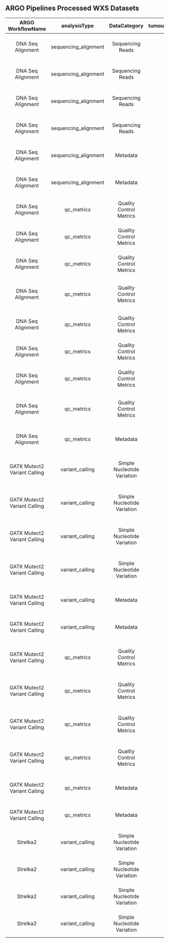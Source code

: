 ## ARGO Pipelines Processed WXS Datasets
**ARGO WorkflowName**|**analysisType**|**DataCategory**|**tumourNormalDesignation**|**FileType**|**OpenBucketURL**
:-----:|:-----:|:-----:|:-----:|:-----:|:-----:
DNA Seq Alignment|sequencing_alignment|Sequencing Reads|tumour|CRAM|https://object.cancercollaboratory.org:9080/swift/v1/genomics-public-data/benchmark-datasets/TCRB-CA/DO262483/WXS/sequencing_alignment/tumour/TCRB-CA.DO262483.SA622771.wxs.20211126.aln.cram
DNA Seq Alignment|sequencing_alignment|Sequencing Reads|tumour|CRAI|https://object.cancercollaboratory.org:9080/swift/v1/genomics-public-data/benchmark-datasets/TCRB-CA/DO262483/WXS/sequencing_alignment/tumour/TCRB-CA.DO262483.SA622771.wxs.20211126.aln.cram.crai
DNA Seq Alignment|sequencing_alignment|Sequencing Reads|normal|CRAM|https://object.cancercollaboratory.org:9080/swift/v1/genomics-public-data/benchmark-datasets/TCRB-CA/DO262483/WXS/sequencing_alignment/normal/TCRB-CA.DO262483.SA622770.wxs.20211126.aln.cram
DNA Seq Alignment|sequencing_alignment|Sequencing Reads|normal|CRAI|https://object.cancercollaboratory.org:9080/swift/v1/genomics-public-data/benchmark-datasets/TCRB-CA/DO262483/WXS/sequencing_alignment/normal/TCRB-CA.DO262483.SA622770.wxs.20211126.aln.cram.crai
DNA Seq Alignment|sequencing_alignment|Metadata|tumour|JSON|https://object.cancercollaboratory.org:9080/swift/v1/genomics-public-data/benchmark-datasets/TCRB-CA/DO262483/WXS/sequencing_alignment/tumour/d5f2bbc1-8fed-4b8b-b2bb-c18fedbb8be4.sequencing_alignment.json
DNA Seq Alignment|sequencing_alignment|Metadata|normal|JSON|https://object.cancercollaboratory.org:9080/swift/v1/genomics-public-data/benchmark-datasets/TCRB-CA/DO262483/WXS/sequencing_alignment/normal/9f847b3c-6c98-427c-847b-3c6c98527c65.sequencing_alignment.json
DNA Seq Alignment|qc_metrics|Quality Control Metrics|tumour|TGZ|https://object.cancercollaboratory.org:9080/swift/v1/genomics-public-data/benchmark-datasets/TCRB-CA/DO262483/WXS/qc_metrics/tumour/TCRB-CA.DO262483.SA622771.wxs.20211126.aln.cram.qc_metrics.tgz
DNA Seq Alignment|qc_metrics|Quality Control Metrics|tumour|TGZ|https://object.cancercollaboratory.org:9080/swift/v1/genomics-public-data/benchmark-datasets/TCRB-CA/DO262483/WXS/qc_metrics/tumour/TCRB-CA.DO262483.SA622771.wxs.20211126.aln.cram.oxog_metrics.tgz
DNA Seq Alignment|qc_metrics|Quality Control Metrics|tumour|TGZ|https://object.cancercollaboratory.org:9080/swift/v1/genomics-public-data/benchmark-datasets/TCRB-CA/DO262483/WXS/qc_metrics/tumour/TCRB-CA.DO262483.SA622771.wxs.20211126.aln.cram.duplicates_metrics.tgz
DNA Seq Alignment|qc_metrics|Quality Control Metrics|tumour|TGZ|https://object.cancercollaboratory.org:9080/swift/v1/genomics-public-data/benchmark-datasets/TCRB-CA/DO262483/WXS/qc_metrics/tumour/TCRB-CA.DO262483.SA622771.wxs.20211126.TCRBOA7T-WXS.ubam_qc_metrics.tgz
DNA Seq Alignment|qc_metrics|Quality Control Metrics|normal|TGZ|https://object.cancercollaboratory.org:9080/swift/v1/genomics-public-data/benchmark-datasets/TCRB-CA/DO262483/WXS/qc_metrics/normal/TCRB-CA.DO262483.SA622770.wxs.20211126.aln.cram.qc_metrics.tgz
DNA Seq Alignment|qc_metrics|Quality Control Metrics|normal|TGZ|https://object.cancercollaboratory.org:9080/swift/v1/genomics-public-data/benchmark-datasets/TCRB-CA/DO262483/WXS/qc_metrics/normal/TCRB-CA.DO262483.SA622770.wxs.20211126.aln.cram.oxog_metrics.tgz
DNA Seq Alignment|qc_metrics|Quality Control Metrics|normal|TGZ|https://object.cancercollaboratory.org:9080/swift/v1/genomics-public-data/benchmark-datasets/TCRB-CA/DO262483/WXS/qc_metrics/normal/TCRB-CA.DO262483.SA622770.wxs.20211126.aln.cram.duplicates_metrics.tgz
DNA Seq Alignment|qc_metrics|Quality Control Metrics|normal|TGZ|https://object.cancercollaboratory.org:9080/swift/v1/genomics-public-data/benchmark-datasets/TCRB-CA/DO262483/WXS/qc_metrics/normal/TCRB-CA.DO262483.SA622770.wxs.20211126.TCRBOA7N-WXS.ubam_qc_metrics.tgz
DNA Seq Alignment|qc_metrics|Metadata|tumour|JSON|https://object.cancercollaboratory.org:9080/swift/v1/genomics-public-data/benchmark-datasets/TCRB-CA/DO262483/WXS/qc_metrics/tumour/abeb10ae-ab7f-410b-ab10-aeab7f310bf7.qc_metrics.json
GATK Mutect2 Variant Calling|variant_calling|Simple Nucleotide Variation|tumour|TBI|https://object.cancercollaboratory.org:9080/swift/v1/genomics-public-data/benchmark-datasets/TCRB-CA/DO262483/WXS/variant_calling/tumour/TCRB-CA.DO262483.SA622771.wxs.20211126.gatk-mutect2.somatic.snv.vcf.gz.tbi
GATK Mutect2 Variant Calling|variant_calling|Simple Nucleotide Variation|tumour|TBI|https://object.cancercollaboratory.org:9080/swift/v1/genomics-public-data/benchmark-datasets/TCRB-CA/DO262483/WXS/variant_calling/tumour/TCRB-CA.DO262483.SA622771.wxs.20211126.gatk-mutect2.somatic.indel.vcf.gz.tbi
GATK Mutect2 Variant Calling|variant_calling|Simple Nucleotide Variation|tumour|VCF|https://object.cancercollaboratory.org:9080/swift/v1/genomics-public-data/benchmark-datasets/TCRB-CA/DO262483/WXS/variant_calling/tumour/TCRB-CA.DO262483.SA622771.wxs.20211126.gatk-mutect2.somatic.snv.vcf.gz
GATK Mutect2 Variant Calling|variant_calling|Simple Nucleotide Variation|tumour|VCF|https://object.cancercollaboratory.org:9080/swift/v1/genomics-public-data/benchmark-datasets/TCRB-CA/DO262483/WXS/variant_calling/tumour/TCRB-CA.DO262483.SA622771.wxs.20211126.gatk-mutect2.somatic.indel.vcf.gz
GATK Mutect2 Variant Calling|variant_calling|Metadata|tumour|JSON|https://object.cancercollaboratory.org:9080/swift/v1/genomics-public-data/benchmark-datasets/TCRB-CA/DO262483/WXS/variant_calling/tumour/8c58e635-443c-4b05-98e6-35443ccb05a7.variant_calling.json
GATK Mutect2 Variant Calling|variant_calling|Metadata|tumour|JSON|https://object.cancercollaboratory.org:9080/swift/v1/genomics-public-data/benchmark-datasets/TCRB-CA/DO262483/WXS/variant_calling/tumour/7af5faf1-ceaf-46e0-b5fa-f1ceaf76e010.variant_calling.json
GATK Mutect2 Variant Calling|qc_metrics|Quality Control Metrics|tumour|TGZ|https://object.cancercollaboratory.org:9080/swift/v1/genomics-public-data/benchmark-datasets/TCRB-CA/DO262483/WXS/qc_metrics/tumour/TCRB-CA.DO262483.SA622771.wxs.20211126.gatk-mutect2.somatic.mutect_filtering_metrics.tgz
GATK Mutect2 Variant Calling|qc_metrics|Quality Control Metrics|tumour|TGZ|https://object.cancercollaboratory.org:9080/swift/v1/genomics-public-data/benchmark-datasets/TCRB-CA/DO262483/WXS/qc_metrics/tumour/TCRB-CA.DO262483.SA622771.wxs.20211126.gatk-mutect2.somatic.mutect_callable_metrics.tgz
GATK Mutect2 Variant Calling|qc_metrics|Quality Control Metrics|tumour|TGZ|https://object.cancercollaboratory.org:9080/swift/v1/genomics-public-data/benchmark-datasets/TCRB-CA/DO262483/WXS/qc_metrics/tumour/TCRB-CA.DO262483.SA622771.wxs.20211126.gatk-mutect2.somatic.contamination_metrics.tgz
GATK Mutect2 Variant Calling|qc_metrics|Quality Control Metrics|tumour|TGZ|https://object.cancercollaboratory.org:9080/swift/v1/genomics-public-data/benchmark-datasets/TCRB-CA/DO262483/WXS/qc_metrics/tumour/TCRB-CA.DO262483.SA622770.wxs.20211126.gatk-mutect2.somatic.contamination_metrics.tgz
GATK Mutect2 Variant Calling|qc_metrics|Metadata|tumour|JSON|https://object.cancercollaboratory.org:9080/swift/v1/genomics-public-data/benchmark-datasets/TCRB-CA/DO262483/WXS/qc_metrics/tumour/9030fb1b-3ea8-40b9-b0fb-1b3ea820b965.qc_metrics.json
GATK Mutect2 Variant Calling|qc_metrics|Metadata|normal|JSON|https://object.cancercollaboratory.org:9080/swift/v1/genomics-public-data/benchmark-datasets/TCRB-CA/DO262483/WXS/qc_metrics/normal/c21baaea-850b-4b84-9baa-ea850bcb84fa.qc_metrics.json
Strelka2|variant_calling|Simple Nucleotide Variation|tumour|VCF|https://object.cancercollaboratory.org:9080/swift/v1/genomics-public-data/benchmark-datasets/TCRB-CA/DO262483/WXS/variant_calling/tumour/TCRB-CA.DO262483.SA622771.wxs.20211217.strelka2.somatic.snv.vcf.gz
Strelka2|variant_calling|Simple Nucleotide Variation|tumour|TBI|https://object.cancercollaboratory.org:9080/swift/v1/genomics-public-data/benchmark-datasets/TCRB-CA/DO262483/WXS/variant_calling/tumour/TCRB-CA.DO262483.SA622771.wxs.20211217.strelka2.somatic.snv.vcf.gz.tbi
Strelka2|variant_calling|Simple Nucleotide Variation|tumour|VCF|https://object.cancercollaboratory.org:9080/swift/v1/genomics-public-data/benchmark-datasets/TCRB-CA/DO262483/WXS/variant_calling/tumour/TCRB-CA.DO262483.SA622771.wxs.20211217.strelka2.somatic.indel.vcf.gz
Strelka2|variant_calling|Simple Nucleotide Variation|tumour|TBI|https://object.cancercollaboratory.org:9080/swift/v1/genomics-public-data/benchmark-datasets/TCRB-CA/DO262483/WXS/variant_calling/tumour/TCRB-CA.DO262483.SA622771.wxs.20211217.strelka2.somatic.indel.vcf.gz.tbi

